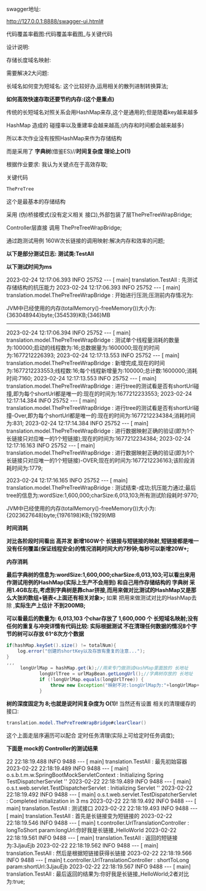 swagger地址:

http://127.0.0.1:8888/swagger-ui.html#

代码覆盖率截图:代码覆盖率截图_与关键代码

设计说明:

存储长度域名映射:

需要解决2大问题:

长域名如何变为短域名: 这个比较好办,运用相关的散列进制转换算法;

**如何高效快速存取还要节约内存:(这个是重点)**

传统的长短域名对照关系会用HashMap来存,这个是通用的;但是随着key越来越多

HashMap 造成的 碰撞率以及重建率会越来越高;(内存和时间都会越来越多)

所以本次作业没有按照HashMap来作为存储结构

而是采用了 **字典树**(借鉴ES)//**时间复杂度 理论上O(1)**

根据作业要求: 我认为关键点在于高效存取;



关键代码

```java
ThePreTree
```

 这个是最基本的存储结构

采用 (伪)桥接模式(没有定义相关 接口),外部包装了层ThePreTreeWrapBridge; 

Controller层直接 调用 ThePreTreeWrapBridge;

通过跑测试用例 160W次长链接的调用映射:解决内存和效率的问题;

**以下是部分测试日志: 测试类:TestAll**

**以下测试时间为ms**

2023-02-24 12:17:06.393  INFO 25752 --- [           main] translation.TestAll                      : 先测试存储结构的抗压能力
2023-02-24 12:17:06.393  INFO 25752 --- [           main] translation.model.ThePreTreeWrapBridge   : 开始进行压测;压测前内存情况为:


JVM中已经使用的内存(totalMemory()-freeMemory())大小为:{363048944}byte;{354539}KB;{346}MB



****

2023-02-24 12:17:06.394  INFO 25752 --- [           main] translation.model.ThePreTreeWrapBridge   : 测试单个线程量消耗的数量为:100000;启动的线程数为:16;总数据量为:1600000;现在的时间为:1677212226393;
2023-02-24 12:17:13.553  INFO 25752 --- [           main] translation.model.ThePreTreeWrapBridge   : 新增完成,现在的时间为:1677212233553;线程数:16;每个线程新增量为:100000;总计数:1600000;消耗时间:7160;
2023-02-24 12:17:13.553  INFO 25752 --- [           main] translation.model.ThePreTreeWrapBridge   : 进行tree的测试看是否有shortUrl碰撞,即为每个shortUrl都是唯一的:现在的时间为:1677212233553;
2023-02-24 12:17:14.384  INFO 25752 --- [           main] translation.model.ThePreTreeWrapBridge   : 进行tree的测试看是否有shortUrl碰撞-Over,即为每个shortUrl都是唯一的:现在的时间为:1677212234384;消耗时间为:831;
2023-02-24 12:17:14.384  INFO 25752 --- [           main] translation.model.ThePreTreeWrapBridge   : 进行数据映射正确的验证(即为1个长链接只对应唯一的1个短链接);现在的时间为:1677212234384;
2023-02-24 12:17:16.163  INFO 25752 --- [           main] translation.model.ThePreTreeWrapBridge   : 进行数据映射正确的验证(即为1个长链接只对应唯一的1个短链接)-OVER;现在的时间为:1677212236163;该阶段消耗时间为:1779;

2023-02-24 12:17:16.165  INFO 25752 --- [           main] translation.model.ThePreTreeWrapBridge   : 测试结束-成功;抗压能力通过;最后tree的信息为:wordSize:1,600,000;charSize:6,013,103;所有测试阶段耗时:9770;

JVM中已经使用的内存(totalMemory()-freeMemory())大小为:{2023627648}byte;{1976198}KB;{1929}MB

**时间消耗**

**对比各阶段时间看出 高并发 新增160W个 长链接与短链接的映射,短链接都是唯一没有任何覆盖(保证线程安全)的情况消耗时间大约7秒钟;每秒可以新增20W+;**

**内存消耗**

**最后字典树的信息为:wordSize:1,600,000;charSize:6,013,103;可以看出来用作测试用例的HashMap(实际上生产不会用到) 和自己用作存储结构的 字典树 采用1.4GB左右,考虑到字典树是靠char拼接,而用来做对比测试的HashMap又是那么大张的数组+链表<上面还有相关对象>;** 如果 把用来做测试对比的HashMap去除 ,**实际生产上估计 不到200MB;**

**可以看最后的数量为: 6,013,103  个char存放了 1,600,000 个 长短域名映射;没有任何的重复与冲突详情有代码比较: 实际根据测试 不在清理任何数据的情况8个字节的树可以存放 61^8次方个数据**

```java
if(hashMap.keySet().size() != totalNum){
    log.error("创建的shortKey以及存放有重复的注意...");
}
,,,
     longUrlMap = hashMap.get(k);//用来专门做测试HashMap里面放的 长地址
            longUrlTree = urlMapBean.getLongUrl();//字典树存放的 长地址
            if (!longUrlMap.equals(longUrlTree)) {
                throw new Exception("映射不对:longUrlMap为:"+longUrlMap+";longUrlTree为:"+longUrlTree);
            }
```

**树的深度固定为 8;也就是说时间复杂度为 O(1)!** 当然还有设置 相关的清理缓存的接口:

```java
translation.model.ThePreTreeWrapBridge#clearClear()
```

这个上面走层序遍历可以配合 定时任务清理(实际上可给定时任务调度);





**下面是 mock的 Controller的测试结果**

22 22:18:19.488  INFO 9488 --- [           main] translation.TestAll                      : 最先初始容器
2023-02-22 22:18:19.489  INFO 9488 --- [           main] o.s.b.t.m.w.SpringBootMockServletContext : Initializing Spring TestDispatcherServlet ''
2023-02-22 22:18:19.489  INFO 9488 --- [           main] o.s.t.web.servlet.TestDispatcherServlet  : Initializing Servlet ''
2023-02-22 22:18:19.492  INFO 9488 --- [           main] o.s.t.web.servlet.TestDispatcherServlet  : Completed initialization in 3 ms
2023-02-22 22:18:19.492  INFO 9488 --- [           main] translation.TestAll                      : 测试接口
2023-02-22 22:18:19.493  INFO 9488 --- [           main] translation.TestAll                      : 首先是长链接变为短链接的
2023-02-22 22:18:19.546  INFO 9488 --- [           main] t.controller.UrlTranslationController    : longToShort param:longUrl:你好我是长链接_HelloWorld
2023-02-22 22:18:19.561  INFO 9488 --- [           main] translation.TestAll                      : 返回的短链接为:3JjauEjb
2023-02-22 22:18:19.562  INFO 9488 --- [           main] translation.TestAll                      : 然后是根据短链接获得长链接
2023-02-22 22:18:19.566  INFO 9488 --- [           main] t.controller.UrlTranslationController    : shortToLong param:shortUrl:3JjauEjb
2023-02-22 22:18:19.567  INFO 9488 --- [           main] translation.TestAll                      : 最后返回的结果为:你好我是长链接_HelloWorld;2者对比为:true;